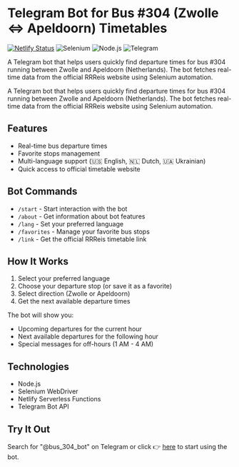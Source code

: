 # Telegram Bot for Bus #304 (Zwolle <=> Apeldoorn) Timetables

[![Netlify Status](https://api.netlify.com/api/v1/badges/your-site-id/deploy-status)](https://app.netlify.com/sites/your-site-name/deploys)
![Selenium](https://img.shields.io/badge/Selenium-43B02A?style=flat&logo=selenium&logoColor=white)
![Node.js](https://img.shields.io/badge/Node.js-43853D?style=flat&logo=node.js&logoColor=white)
![Telegram](https://img.shields.io/badge/Telegram_Bot_API-26A5E4?style=flat&logo=telegram&logoColor=white)

A Telegram bot that helps users quickly find departure times for bus #304 running between Zwolle and Apeldoorn (Netherlands). The bot fetches real-time data from the official RRReis website using Selenium automation.

A Telegram bot that helps users quickly find departure times for bus #304 running between Zwolle and Apeldoorn (Netherlands). The bot fetches real-time data from the official RRReis website using Selenium automation.

## Features

- Real-time bus departure times
- Favorite stops management
- Multi-language support (🇺🇸 English, 🇳🇱 Dutch, 🇺🇦 Ukrainian)
- Quick access to official timetable website

## Bot Commands

- `/start` - Start interaction with the bot
- `/about` - Get information about bot features
- `/lang` - Set your preferred language
- `/favorites` - Manage your favorite bus stops
- `/link` - Get the official RRReis timetable link

## How It Works

1. Select your preferred language
2. Choose your departure stop (or save it as a favorite)
3. Select direction (Zwolle or Apeldoorn)
4. Get the next available departure times

The bot will show you:

- Upcoming departures for the current hour
- Next available departures for the following hour
- Special messages for off-hours (1 AM - 4 AM)

## Technologies

- Node.js
- Selenium WebDriver
- Netlify Serverless Functions
- Telegram Bot API

## Try It Out

Search for "@bus_304_bot" on Telegram or click 👉 [here](https://t.me/@bus_304_bot) to start using the bot.
